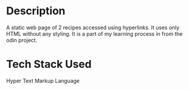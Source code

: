 # Description
A static web page of 2 recipes accessed using hyperlinks. It uses only HTML without any styling.
It is a part of my learning process in from the odin project.

# Tech Stack Used
Hyper Text Markup Language
